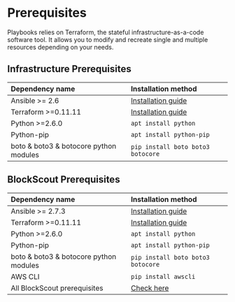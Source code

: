 # Prerequisites

Playbooks relies on Terraform, the stateful infrastructure-as-a-code software tool. It allows you to modify and recreate single and multiple resources depending on your needs.

## Infrastructure Prerequisites

| Dependency name | Installation method |
| :--- | :--- |
| Ansible &gt;= 2.6 | [Installation guide](https://docs.ansible.com/ansible/latest/installation_guide/intro_installation.html) |
| Terraform &gt;=0.11.11 | [Installation guide](https://learn.hashicorp.com/terraform/getting-started/install.html) |
| Python &gt;=2.6.0 | `apt install python` |
| Python-pip | `apt install python-pip` |
| boto & boto3 & botocore python modules | `pip install boto boto3 botocore` |

## BlockScout Prerequisites

| Dependency name | Installation method |
| :--- | :--- |
| Ansible &gt;= 2.7.3 | [Installation guide](https://docs.ansible.com/ansible/latest/installation_guide/intro_installation.html) |
| Terraform &gt;=0.11.11 | [Installation guide](https://learn.hashicorp.com/terraform/getting-started/install.html) |
| Python &gt;=2.6.0 | `apt install python` |
| Python-pip | `apt install python-pip` |
| boto & boto3 & botocore python modules | `pip install boto boto3 botocore` |
| AWS CLI | `pip install awscli` |
| All BlockScout prerequisites | [Check here](requirements.md) |

